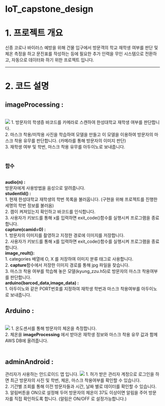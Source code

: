 # IoT_capstone_design
 
<h1><b>1. 프로젝트 개요</b></h1>
신종 코로나 바이러스 예방을 위해 건물 입구에서 방문객의 학교 재학생 여부를 판단 및 체온 측정을 하고 문진표를 작성하는 등에 필요한 추가 인력을 무인 시스템으로 전환하고, 자동으로 데이터화 하기 위한 프로젝트 입니다.
<br>
<hr>
<h1><b>2. 코드 설명 </b></h1>

<h2><b>imageProcessing :</b></h2><br>
<img src="https://user-images.githubusercontent.com/52819424/86149218-a4754b80-bb36-11ea-9f36-bbfdb5377b1e.png">
1. 방문자의 학생증 바코드를 카메라로 스캔하여 한성대학교 재학생 여부를 판단합니다.<br>
2. 마스크 착용/미착용 사진을 학습하여 모델을 만들고 이 모델을 이용하여 방문자의 마스크 착용 유무를 판단합니다. (카메라를 통해 방문자의 이미지 판단)<br>
3. 재학생 여부 및 학번, 마스크 착용 유무를 아두이노로 보내줍니다.<br><br>

<h3><b>함수</b></h3><br>
<b>audio(n) : </b><br>
 방문자에게 사용방법을 음성으로 알려줍니다.<br>
<b>studentId() :</b><br>
 1. 현재 한성대학교 재학생의 학번 목록을 불러옵니다. (구현을 위해 프로젝트를 진행한 세명의 학번 정보를 불러옴)<br>
 2. 캠이 켜져있는지 확인하고 바코드를 인식합니다.<br>
 3. 사용자가 키보드를 통해 x를 입력하면 exit_code()함수를 실행시켜 프로그램을 종료합니다.<br>
<b>capture(camid=0) :</b><br>
 1. 방문자의 이미지를 촬영하고 지정한 경로에 이미지를 저장합니다.<br>
 2. 사용자가 키보드를 통해 x를 입력하면 exit_code()함수를 실행시켜 프로그램을 종료합니다.<br>
<b>image_reult(): </b><br>
 1. categories 배열에 O, X 를 저장하여 이미지 분류 태그로 사용합니다.<br>
 2. <b>capture</b>함수에서 저장한 이미지 경로를 통해 jpg 파일을 찾습니다.<br>
 3. 마스크 착용 여부를 학습해 놓은 모델(kyung_zzu.h5)로 방문자의 마스크 착용여부를 판단합니다.<br>
<b> arduino(barcod_data,image_data) : </b><br>
 1. 아두이노와 같은 PORT번호를 지정하여 재학생 학번과 마스크 착용여부를 아두이노로 보내줍니다.<br>

<h2><b>Arduino :</b></h2><br>
<img src="https://user-images.githubusercontent.com/52819424/86149409-e1d9d900-bb36-11ea-8496-00287fa0d7f1.png">
 1. 온도센서를 통해 방문자의 체온을 측정합니다.<br>
 2. 체온을 <b>imageProcessing</b> 에서 받아온 재학생 정보와 마스크 착용 유무 값과 함께 AWS DB에 올려줍니다.<br><br>

<h2><b>adminAndroid :</b></h2> 관리자가 사용하는 안드로이드 앱 입니다.
<img src="https://user-images.githubusercontent.com/52819424/86145920-83126080-bb32-11ea-9334-2d225986b894.JPG">
 1. 허가 받은 관리자 계정으로 로그인을 하면 최근 방문자의 사진 및 학번, 체온, 마스크 착용여부를 확인할 수 있습니다.<br>
 2. 기간별 조회를 통해 이전 방문자들과 시간, 날짜 별로 데이터를 확인할 수 있습니다.<br>
 3. 알림버튼을 ON으로 설정해 두어 방문자의 체온이 37도 이상이면 알림을 주어 방문자를 직접 확인하도록 합니다. (알림은 ON/OFF 로 설정가능합니다.)<br>

